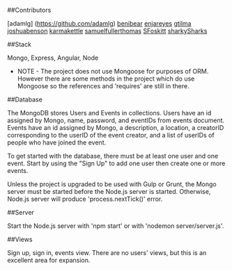 
##Contributors

[adamlg] (https://github.com/adamlg)
[benibear](https://github.com/benibear) 
[enjareyes](https://github.com/enjareyes)
[gtilma](https://github.com/gtilma)
[joshuabenson](https://github.com/joshuabenson)
[karmakettle](https://github.com/karmakettle)
[samuelfullerthomas](https://github.com/samuelfullerthomas)
[SFoskitt](https://github.com/SFoskitt)
[sharkySharks](https://github.com/sharkySharks)

##Stack

Mongo, Express, Angular, Node

 - NOTE -
The project does not use Mongoose for purposes of ORM.  However there are some methods in the project which do use Mongoose so the references and 'requires' are still in there.

##Database

The MongoDB stores Users and Events in collections. Users have an id assigned by Mongo, name, password, and eventIDs from events document. Events have an id assigned by Mongo, a description, a location, a creatorID corresponding to the userID of the event creator, and a list of userIDs of people who have joined the event.
 
To get started with the database, there must be at least one user and one event.  Start by using the "Sign Up" to add one user then create one or more events. 
 
Unless the project is upgraded to be used with Gulp or Grunt, the Mongo server must be started before the Node.js server is started.  Otherwise, Node.js server will produce 'process.nextTick()' error.

##Server

Start the Node.js server with 'npm start' or with 'nodemon server/server.js'.
 
##Views

Sign up, sign in, events view.  There are no users' views, but this is an excellent area for expansion.
